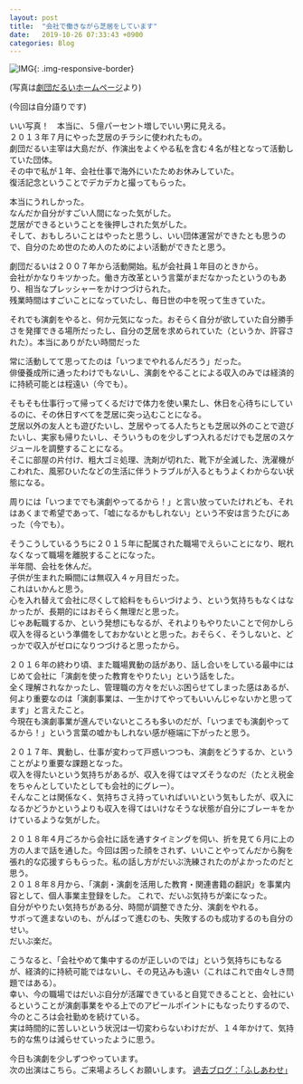 ```yaml
---
layout: post
title:  "会社で働きながら芝居をしています"
date:   2019-10-26 07:33:43 +0900
categories: Blog
---
```


![IMG]({{site.baseurl}}/img/20191025_01.jpg){: .img-responsive-border} 

(写真は[劇団だるいホームページ](https://www.gekidandarui.com/stage/)より)

(今回は自分語りです)

いい写真！　本当に、５億パーセント増しでいい男に見える。  
２０１３年７月にやった芝居のチラシに使われたもの。  
劇団だるい主宰は大島だが、作演出をよくやる私を含む４名が柱となって活動していた団体。  
その中で私が１年、会社仕事で海外にいたためお休みしていた。  
復活記念ということでデカデカと撮ってもらった。

本当にうれしかった。  
なんだか自分がすごい人間になった気がした。  
芝居ができるということを後押しされた気がした。  
そして、おもしろいことはやったと思うし、いい団体運営ができたとも思うので、自分のため世のため人のためによい活動ができたと思う。

劇団だるいは２００７年から活動開始。私が会社員１年目のときから。  
会社がかなりキツかった。働き方改革という言葉がまだなかったというのもあり、相当なプレッシャーをかけつづけられた。  
残業時間はすごいことになっていたし、毎日世の中を呪って生きていた。

それでも演劇をやると、何か元気になった。おそらく自分が欲していた自分勝手さを発揮できる場所だったし、自分の芝居を求められていた（というか、許容された）。本当にありがたい時間だった

常に活動してて思ってたのは「いつまでやれるんだろう」だった。  
俳優養成所に通ったわけでもないし、演劇をやることによる収入のみでは経済的に持続可能とは程遠い（今でも）。

そもそも仕事行って帰ってくるだけで体力を使い果たし、休日を心待ちにしているのに、その休日すべてを芝居に突っ込むことになる。  
芝居以外の友人とも遊びたいし、芝居やってる人たちとも芝居以外のことで遊びたいし、実家も帰りたいし、そういうものを少しずつ入れるだけでも芝居のスケジュールを調整することになる。  
そこに部屋の片付け、粗大ゴミ処理、洗剤が切れた、靴下が全滅した、洗濯機がこわれた、風邪ひいたなどの生活に伴うトラブルが入るともうよくわからない状態になる。

周りには「いつまででも演劇やってるから！」と言い放っていたけれども、それはあくまで希望であって、「嘘になるかもしれない」という不安は言うたびにあった（今でも）。

そうこうしているうちに２０１５年に配属された職場でえらいことになり、眠れなくなって職場を離脱することになった。  
半年間、会社を休んだ。  
子供が生まれた瞬間には無収入４ヶ月目だった。  
これはいかんと思う。  
心を入れ替えて会社に尽くして給料をもらいづけよう、という気持ちもなくはなかったが、長期的にはおそらく無理だと思った。  
じゃあ転職するか、という発想にもなるが、それよりもやりたいことで何かしら収入を得るという準備をしておかないとと思った。おそらく、そうしないと、どっかで収入がゼロになりつづけると思ったから。

２０１６年の終わり頃、また職場異動の話があり、話し合いをしている最中にはじめて会社に「演劇を使った教育をやりたい」という話をした。  
全く理解されなかったし、管理職の方々をだいぶ困らせてしまった感はあるが、何より重要なのは「演劇事業は、一生かけてやってもいいんじゃないかと思ってます」と言えたこと。  
今現在も演劇事業が進んでいないところも多いのだが、「いつまでも演劇やってるから！」という言葉の嘘かもしれない感が極端に下がったと思う。

２０１７年、異動し、仕事が変わって戸惑いつつも、演劇をどうするか、ということがより重要な課題となった。  
収入を得たいという気持ちがあるが、収入を得てはマズそうなのだ（たとえ税金をちゃんとしていたとしても会社的にグレー）。  
そんなことは関係なく、気持ちさえ持っていればいいという気もしたが、収入になるかどうかというよりも収入を得てはいけなそうな状態が自分にブレーキをかけているような気がした。

２０１８年４月ごろから会社に話を通すタイミングを伺い、折を見て６月に上の方の人まで話を通した。今回は困った顔をされず、いいことやってんだから胸を張れ的な応援すらもらった。私の話し方がだいぶ洗練されたのがよかったのだと思う。  
２０１８年８月から、「演劇・演劇を活用した教育・関連書籍の翻訳」を事業内容として、個人事業主登録をした。
これで、だいぶ気持ちが楽になった。  
自分がやりたい気持ちがある分、時間が調整できた分、演劇をやれる。  
サボって進まないのも、がんばって進むのも、失敗するのも成功するのも自分のせい。  
だいぶ楽だ。

こうなると、「会社やめて集中するのが正しいのでは」という気持ちにもなるが、経済的に持続可能ではないし、その見込みも遠い（これはこれで由々しき問題ではある）。  
幸い、今の職場ではだいぶ自分が活躍できていると自覚できることと、会社にいるということが演劇事業をやる上でのアピールポイントにもなったりするので、今のところは会社勤めを続けている。  
実は時間的に苦しいという状況は一切変わらないわけだが、１４年かけて、気持ち的な焦りは減らせていったように思う。  

今日も演劇を少しずつやっています。  
次の出演はこちら。ご来場よろしくお願いします。
[過去ブログ：「ふしあわせ」]({{site.baseurl}}/blog/2019/10/17/Fushiawase/)　


